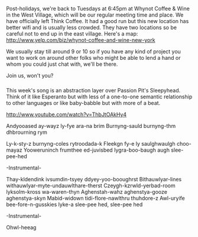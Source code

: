 Post-holidays, we're back to Tuesdays at 6:45pm at Whynot Coffee & Wine in the West Village, which will be our regular meeting time and place. We have officially left Think Coffee. It had a good run but this new location has better wifi and is usually less crowded. They have two locations so be careful not to end up in the east village. Here's a map: http://www.yelp.com/biz/whynot-coffee-and-wine-new-york

We usually stay till around 9 or 10 so if you have any kind of project you want to work on around other folks who might be able to lend a hand or whom you could just chat with, we'll be there.

Join us, won't you?
###

This week's song is an abstraction layer over Passion Pit's Sleepyhead. Think of it like Esperanto but with less of a one-to-one semantic relationship to other languages or like baby-babble but with more of a beat.

http://www.youtube.com/watch?v=ThbJtOAkHy4

Andyooased ay-wayz ly-fye ara-na brim
Burnyng-sauld burnyng-thm dhbrourning rym

Ly-k-sty-z burnyng-coles rytroodada-k
Fleekgn fy-e ly saulghwaulgh choo-mayaz
Yooweruninch frumthee ed-juvisbed
Iygra-boo-baugh augh slee-pee-hed

-Instrumental-

Thay-kldendink ivsumdin-tsyey ddyey-yoo-booughrst
Bithauwlyar-lines withauwlyar-myte-undauwlthare-therst
Czeygh-kzrwld-yerbad-room lyksolm-kross wa-waren-thyn
Aghenstah-wahz aghenstya-gooze aghenstya-skyn
Mabid-widown tidi-flore-nawlthru thuhdore-z
Awl-uryife bee-fore-n-gusskies lyke-a slee-pee hed, slee-pee hed

-Instrumental-

Ohwl-heeag